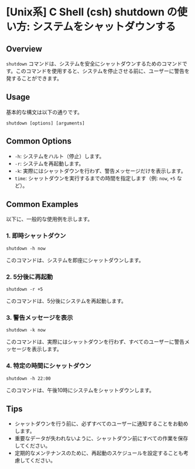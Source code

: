 # [Unix系] C Shell (csh) shutdown の使い方: システムをシャットダウンする

## Overview
`shutdown` コマンドは、システムを安全にシャットダウンするためのコマンドです。このコマンドを使用すると、システムを停止させる前に、ユーザーに警告を発することができます。

## Usage
基本的な構文は以下の通りです。

```
shutdown [options] [arguments]
```

## Common Options
- `-h`: システムをハルト（停止）します。
- `-r`: システムを再起動します。
- `-k`: 実際にはシャットダウンを行わず、警告メッセージだけを表示します。
- `time`: シャットダウンを実行するまでの時間を指定します（例: `now`, `+5` など）。

## Common Examples
以下に、一般的な使用例を示します。

### 1. 即時シャットダウン
```
shutdown -h now
```
このコマンドは、システムを即座にシャットダウンします。

### 2. 5分後に再起動
```
shutdown -r +5
```
このコマンドは、5分後にシステムを再起動します。

### 3. 警告メッセージを表示
```
shutdown -k now
```
このコマンドは、実際にはシャットダウンを行わず、すべてのユーザーに警告メッセージを表示します。

### 4. 特定の時間にシャットダウン
```
shutdown -h 22:00
```
このコマンドは、午後10時にシステムをシャットダウンします。

## Tips
- シャットダウンを行う前に、必ずすべてのユーザーに通知することをお勧めします。
- 重要なデータが失われないように、シャットダウン前にすべての作業を保存してください。
- 定期的なメンテナンスのために、再起動のスケジュールを設定することも考慮してください。